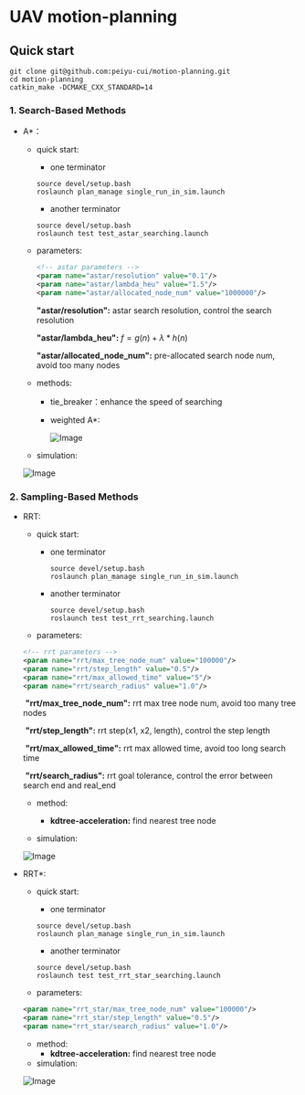# UAV motion-planning

## Quick start

```shell
git clone git@github.com:peiyu-cui/motion-planning.git
cd motion-planning
catkin_make -DCMAKE_CXX_STANDARD=14
```

### 1. Search-Based Methods

* A*：

  * quick start:

    * one terminator
  
    ```shell
    source devel/setup.bash
    roslaunch plan_manage single_run_in_sim.launch
    ```
  
    * another terminator
  
    ```shell
    source devel/setup.bash
    roslaunch test test_astar_searching.launch
    ```
  
  * parameters:
  
    ```xml
    <!-- astar parameters -->
    <param name="astar/resolution" value="0.1"/>
    <param name="astar/lambda_heu" value="1.5"/>
    <param name="astar/allocated_node_num" value="1000000"/>
    ```

    **"astar/resolution":**     astar search resolution, control the search resolution
  
    **"astar/lambda_heu":**     $f = g(n) + \lambda * h(n)$
  
    **"astar/allocated_node_num":**  pre-allocated search node num, avoid too many nodes
  
  * methods:
  
    * tie_breaker：enhance the speed of searching
  
    * weighted A*: 
      
      ![Image](https://github.com/peiyu-cui/motion-planning/blob/main/pic/equation1.png?raw=true)
  
  * simulation:
  
  ![Image](https://github.com/peiyu-cui/motion-planning/blob/main/pic/astar.gif?raw=true)

### 2. Sampling-Based Methods

* RRT:

  * quick start:

    * one terminator
  
      ```shell
      source devel/setup.bash
      roslaunch plan_manage single_run_in_sim.launch
      ```
  
    * another terminator
  
      ```shell
      source devel/setup.bash
      roslaunch test test_rrt_searching.launch
      ```
  
  * parameters:

  ```xml
  <!-- rrt parameters -->
  <param name="rrt/max_tree_node_num" value="100000"/>
  <param name="rrt/step_length" value="0.5"/>
  <param name="rrt/max_allowed_time" value="5"/>
  <param name="rrt/search_radius" value="1.0"/>
  ```

  ​    **"rrt/max_tree_node_num":** rrt max tree node num, avoid too many tree nodes
  
  ​	**"rrt/step_length":** rrt step(x1, x2, length), control the step length
  
  ​	**"rrt/max_allowed_time":** rrt max allowed time, avoid too long search time
  
  ​	**"rrt/search_radius":** rrt goal tolerance, control the error between search end and real_end
  
  * method:
    * **kdtree-acceleration:** find nearest tree node
  
  * simulation:
  
  ![Image](https://github.com/peiyu-cui/motion-planning/blob/main/pic/rrt.gif?raw=true)



* RRT*:

  * quick start:

    * one terminator

    ```shell
    source devel/setup.bash
    roslaunch plan_manage single_run_in_sim.launch
    ```

    * another terminator

    ```shell
    source devel/setup.bash
    roslaunch test test_rrt_star_searching.launch
    ```

  * parameters:

  ```xml
  <param name="rrt_star/max_tree_node_num" value="100000"/>
  <param name="rrt_star/step_length" value="0.5"/>
  <param name="rrt_star/search_radius" value="1.0"/>
  ```

  * method:
    * **kdtree-acceleration:** find nearest tree node
  * simulation:

  ![Image](https://github.com/peiyu-cui/motion-planning/blob/main/pic/rrt_star.gif?raw=true)
